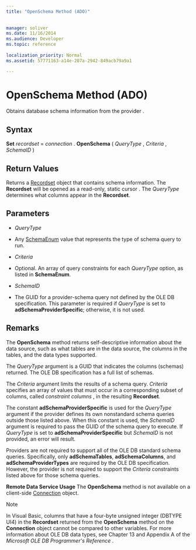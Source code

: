 ```yaml
---
title: "OpenSchema Method (ADO)"
 
 
manager: soliver
ms.date: 11/16/2014
ms.audience: Developer
ms.topic: reference
  
localization_priority: Normal
ms.assetid: 57771163-a14e-207a-2942-849acb79a9a1

---
```


# OpenSchema Method (ADO)

Obtains database schema information from the provider .
  
## Syntax

 **Set** *recordset*  =  *connection*  . **OpenSchema** (  *QueryType*  ,  *Criteria*  ,  *SchemaID*  ) 
  
## Return Values

Returns a [Recordset](recordset-object-ado.md) object that contains schema information. The **Recordset** will be opened as a read-only, static cursor . The  *QueryType*  determines what columns appear in the **Recordset**. 
  
## Parameters

-  *QueryType* 
    
- Any [SchemaEnum](schemaenum.md) value that represents the type of schema query to run. 
    
-  *Criteria* 
    
- Optional. An array of query constraints for each  *QueryType*  option, as listed in **SchemaEnum**. 
    
-  *SchemaID* 
    
- The GUID for a provider-schema query not defined by the OLE DB specification. This parameter is required if  *QueryType*  is set to **adSchemaProviderSpecific**; otherwise, it is not used. 
    
## Remarks

The **OpenSchema** method returns self-descriptive information about the data source, such as what tables are in the data source, the columns in the tables, and the data types supported. 
  
The  *QueryType*  argument is a GUID that indicates the columns (schemas) returned. The OLE DB specification has a full list of schemas. 
  
The  *Criteria*  argument limits the results of a schema query.  *Criteria*  specifies an array of values that must occur in a corresponding subset of columns, called  *constraint columns*  , in the resulting **Recordset**. 
  
The constant **adSchemaProviderSpecific** is used for the  *QueryType*  argument if the provider defines its own nonstandard schema queries outside those listed above. When this constant is used, the  *SchemaID*  argument is required to pass the GUID of the schema query to execute. If  *QueryType*  is set to **adSchemaProviderSpecific** but  *SchemaID*  is not provided, an error will result. 
  
Providers are not required to support all of the OLE DB standard schema queries. Specifically, only **adSchemaTables**, **adSchemaColumns**, and **adSchemaProviderTypes** are required by the OLE DB specification. However, the provider is not required to support the  *Criteria*  constraints listed above for those schema queries. 
  
 **Remote Data Service Usage** The **OpenSchema** method is not available on a client-side [Connection](connection-object-ado.md) object. 
  
> [!NOTE]
> In Visual Basic, columns that have a four-byte unsigned integer (DBTYPE UI4) in the **Recordset** returned from the **OpenSchema** method on the **Connection** object cannot be compared to other variables. For more information about OLE DB data types, see Chapter 13 and Appendix A of the  *Microsoft OLE DB Programmer's Reference*  . 
  


